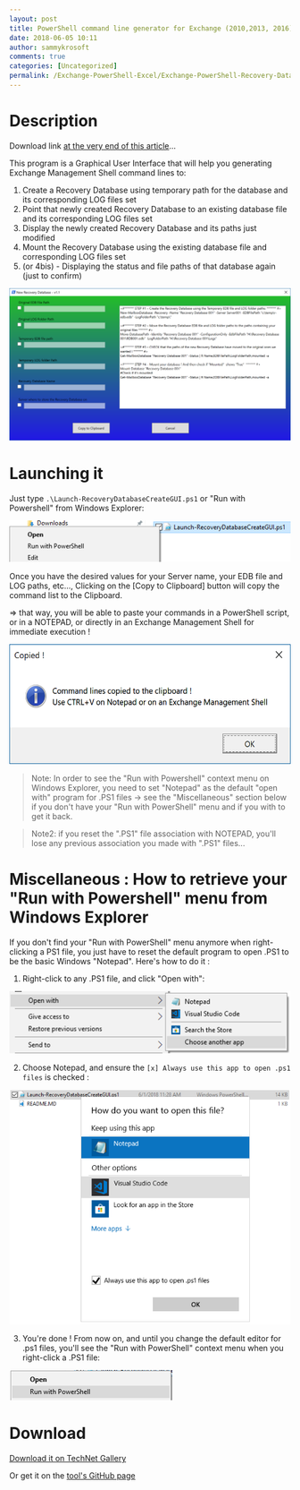 ```yaml
---
layout: post
title: PowerShell command line generator for Exchange (2010,2013, 2016) Recovery Database creation and make it use existing database and log files
date: 2018-06-05 10:11
author: sammykrosoft
comments: true
categories: [Uncategorized]
permalink: /Exchange-PowerShell-Excel/Exchange-PowerShell-Recovery-Database-Commands.html
---
```

<h1><span>Description</span></h1>
Download link <a href="#download"> at the very end of this article</a>...

This program is a Graphical User Interface that will help you generating Exchange Management Shell command lines to:
<ol>
 	<li>Create a Recovery Database using temporary path for the database and its corresponding LOG files set</li>
 	<li>Point that newly created Recovery Database to an existing database file and its corresponding LOG files set</li>
 	<li>Display the newly created Recovery Database and its paths just modified</li>
 	<li>Mount the Recovery Database using the existing database file and corresponding LOG files set</li>
 	<li>(or 4bis) - Displaying the status and file paths of that database again (just to confirm)</li>
</ol>
<a href="https://github.com/SammyKrosoft/Exchange-Recovery-Database-PowerShell-commands-generator/blob/master/Screenshots/ExchangeRecoveryDatabasePowerShellCmdGenerator.png"><img alt="Fig.1" src="https://github.com/SammyKrosoft/Exchange-Recovery-Database-PowerShell-commands-generator/raw/master/Screenshots/ExchangeRecoveryDatabasePowerShellCmdGenerator.png" /></a>
<h1><span>Launching it</span></h1>
Just type <code>.\Launch-RecoveryDatabaseCreateGUI.ps1</code> or "Run with Powershell" from Windows Explorer:

<a href="https://github.com/SammyKrosoft/Exchange-Recovery-Database-PowerShell-commands-generator/blob/master/Screenshots/RunWithPowerShell.png"><img alt="Fig.2" src="https://github.com/SammyKrosoft/Exchange-Recovery-Database-PowerShell-commands-generator/raw/master/Screenshots/RunWithPowerShell.png" /></a>

Once you have the desired values for your Server name, your EDB file and LOG paths, etc..., Clicking on the [Copy to Clipboard] button will copy the command list to the Clipboard.

=&gt; that way, you will be able to paste your commands in a PowerShell script, or in a NOTEPAD, or directly in an Exchange Management Shell for immediate execution !

<a href="https://github.com/SammyKrosoft/Exchange-Recovery-Database-PowerShell-commands-generator/blob/master/Screenshots/CopiedToClipboard.png"><img width="546" height="214" alt="Fig.3" src="https://github.com/SammyKrosoft/Exchange-Recovery-Database-PowerShell-commands-generator/raw/master/Screenshots/CopiedToClipboard.png" class="" /></a>
<blockquote>Note: In order to see the "Run with Powershell" context menu on Windows Explorer, you need to set "Notepad" as the default "open with" program for .PS1 files -&gt; see the "Miscellaneous" section below if you don't have your "Run with PowerShell" menu and if you with to get it back.</blockquote>
<blockquote>Note2: if you reset the ".PS1" file association with NOTEPAD, you'll lose any previous association you made with ".PS1" files...</blockquote>
<h1><span>Miscellaneous : How to retrieve your "Run with Powershell" menu from Windows Explorer</span></h1>
If you don't find your "Run with PowerShell" menu anymore when right-clicking a PS1 file, you just have to reset the default program to open .PS1 to be the basic Windows "Notepad". Here's how to do it :
<ol>
 	<li>Right-click to any .PS1 file, and click "Open with":</li>
</ol>
<a href="https://github.com/SammyKrosoft/Exchange-Recovery-Database-PowerShell-commands-generator/blob/master/Screenshots/SetDefaultNotepadForPS1-1of2.png"><img alt="Fig.3" src="https://github.com/SammyKrosoft/Exchange-Recovery-Database-PowerShell-commands-generator/raw/master/Screenshots/SetDefaultNotepadForPS1-1of2.png" /></a>
<ol start="2">
 	<li>Choose Notepad, and ensure the <code>[x] Always use this app to open .ps1 files</code> is checked :</li>
</ol>
<a href="https://github.com/SammyKrosoft/Exchange-Recovery-Database-PowerShell-commands-generator/blob/master/Screenshots/SetDefaultNotepadForPS1-2of2.png"><img alt="Fig.4" src="https://github.com/SammyKrosoft/Exchange-Recovery-Database-PowerShell-commands-generator/raw/master/Screenshots/SetDefaultNotepadForPS1-2of2.png" /></a>
<ol start="3">
 	<li>You're done ! From now on, and until you change the default editor for .ps1 files, you'll see the "Run with PowerShell" context menu when you right-click a .PS1 file:</li>
</ol>
<a href="https://github.com/SammyKrosoft/Exchange-Recovery-Database-PowerShell-commands-generator/blob/master/Screenshots/SetDefaultNotepadForPS1-Conclusion.png"><img alt="Fig.5" src="https://github.com/SammyKrosoft/Exchange-Recovery-Database-PowerShell-commands-generator/raw/master/Screenshots/SetDefaultNotepadForPS1-Conclusion.png" /></a>
<a id="download"></a>
<h1><span>Download</span></h1>
<a target="_blank" href="https://gallery.technet.microsoft.com/Exchange-2010-2013-2016-bcd61dc7" rel="noopener">Download it on TechNet Gallery</a>

Or get it on the <a target="_blank" href="https://github.com/SammyKrosoft/Exchange-Recovery-Database-PowerShell-commands-generator" rel="noopener">tool's GitHub page</a>

